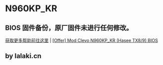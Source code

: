 # N960KP_KR

## BIOS 固件备份，原厂固件未进行任何修改。

[获取更多帮助前往这里](https://lalaki.cn/fw/) | [[Offer] Mod Clevo N960KP_KR (Hasee TX8/9) BIOS](https://winraid.level1techs.com/t/offer-mod-clevo-n960kp-kr-hasee-tx8-9-bios/108299)

## by lalaki.cn

